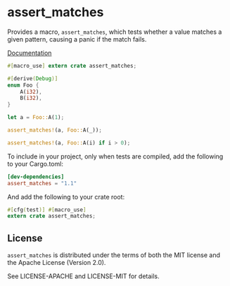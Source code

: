 # assert_matches

Provides a macro, `assert_matches`, which tests whether a value
matches a given pattern, causing a panic if the match fails.

[Documentation](https://docs.rs/assert_matches/)

```rust
#[macro_use] extern crate assert_matches;

#[derive(Debug)]
enum Foo {
    A(i32),
    B(i32),
}

let a = Foo::A(1);

assert_matches!(a, Foo::A(_));

assert_matches!(a, Foo::A(i) if i > 0);
```

To include in your project, only when tests are compiled, add the following
to your Cargo.toml:

```toml
[dev-dependencies]
assert_matches = "1.1"
```

And add the following to your crate root:

```rust
#[cfg(test)] #[macro_use]
extern crate assert_matches;
```

## License

`assert_matches` is distributed under the terms of both the MIT license and the
Apache License (Version 2.0).

See LICENSE-APACHE and LICENSE-MIT for details.
